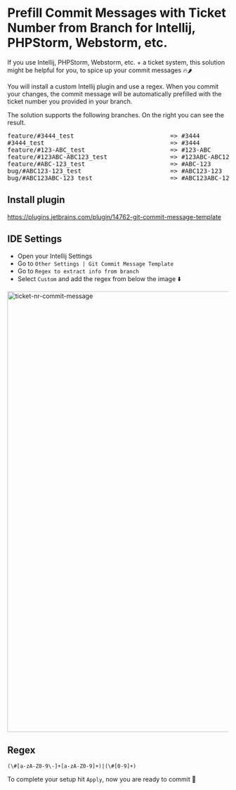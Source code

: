 # Prefill Commit Messages with Ticket Number from Branch for Intellij, PHPStorm, Webstorm, etc.

If you use Intellij, PHPStorm, Webstorm, etc. + a ticket system, this solution might be helpful for you, to spice up your commit messages 🔥🌶️

You will install a custom Intellij plugin and use a regex. When you commit your changes, the commit message will be automatically prefilled with the ticket number you provided in your branch.

The solution supports the following branches. On the right you can see the result.

<pre>
feature/#3444_test                          => #3444
#3444_test                                  => #3444
feature/#123-ABC_test                       => #123-ABC
feature/#123ABC-ABC123_test                 => #123ABC-ABC123
feature/#ABC-123_test                       => #ABC-123
bug/#ABC123-123_test                        => #ABC123-123
bug/#ABC123ABC-123_test                     => #ABC123ABC-123
</pre>


## Install plugin

https://plugins.jetbrains.com/plugin/14762-git-commit-message-template

## IDE Settings

- Open your Intellij Settings
- Go to `Other Settings | Git Commit Message Template`
- Go to `Regex to extract info from branch`
- Select `Custom` and add the regex from below the image ⬇️

<img width="1003" alt="ticket-nr-commit-message" src="https://user-images.githubusercontent.com/25182140/142412294-6d6e62e8-f726-4822-bafb-9860c8f6c5bc.png">



## Regex

````
(\#[a-zA-Z0-9\-]+[a-zA-Z0-9]+)|(\#[0-9]+)
````

To complete your setup hit `Apply`, now you are ready to commit 🚀
